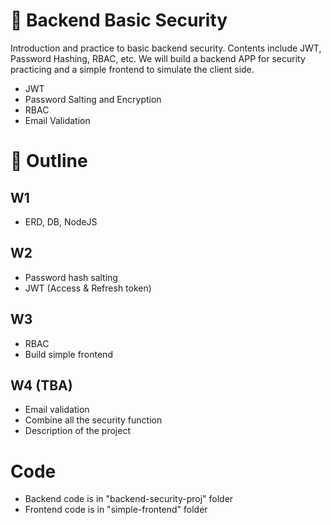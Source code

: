 # :closed_lock_with_key: Backend Basic Security
Introduction and practice to basic backend security. Contents include JWT, Password Hashing, RBAC, etc.
We will build a backend APP for security practicing and a simple frontend to simulate the client side.
* JWT
* Password Salting and Encryption
* RBAC
* Email Validation

# :pushpin: Outline
## W1
* ERD, DB, NodeJS

## W2
* Password hash salting
* JWT (Access & Refresh token)

## W3 
* RBAC
* Build simple frontend

## W4 (TBA)
* Email validation 
* Combine all the security function
* Description of the project

# Code
* Backend code is in "backend-security-proj" folder
* Frontend code is in "simple-frontend" folder